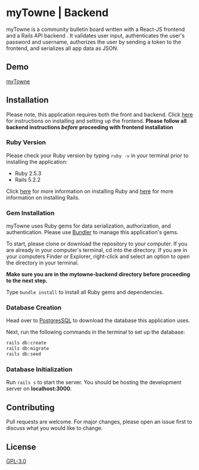 # myTowne | Backend
myTowne is a community bulletin board written with a React-JS frontend and a Rails API backend . It validates user input, authenticates the user's password and username, authorizes the user by sending a token to the frontend, and serializes all app data as JSON.

## Demo
[myTowne](https://www.youtube.com/watch?v=O_ioFWLxHQQ&feature=youtu.be)

## Installation
Please note, this application requires both the front and backend. Click [here](https://github.com/canikwe/mytowne-frontend) for instructions on installing and setting up the frontend. **Please follow all backend instructions _before_ proceeding with frontend installation**

### Ruby Version
Please check your Ruby version by typing `ruby -v` in your terminal prior to installing the application:
* Ruby 2.5.3
* Rails 5.2.2

Click [here](https://www.ruby-lang.org/en/documentation/installation/) for more information on installing Ruby and [here](https://guides.rubyonrails.org/v5.0/getting_started.html#installing-rails) for more information on installing Rails.

### Gem Installation

myTowne uses Ruby gems for data serialization, authorization, and authentication. Please use [Bundler](https://bundler.io/) to manage this application's gems.

To start, please clone or download the repository to your computer. If you are already in your computer's terminal, cd into the directory. If you are in your computers Finder or Explorer, right-click and select an option to open the directory in your terminal.

**Make sure you are in the mytowne-backend directory before proceeding to the next step.**

Type `bundle install` to install all Ruby gems and dependencies.

### Database Creation
Head over to [PostgresSQL](https://www.postgresql.org/) to download the database this application uses.

Next, run the following commands in the terminal to set up the database:
```bash
rails db:create
rails db:migrate
rails db:seed
```

### Database Initialization
Run `rails s` to start the server. You should be hosting the development server on **localhost:3000**.

## Contributing
Pull requests are welcome. For major changes, please open an issue first to discuss what you would like to change.

## License
[GPL-3.0](https://choosealicense.com/licenses/gpl-3.0/)
